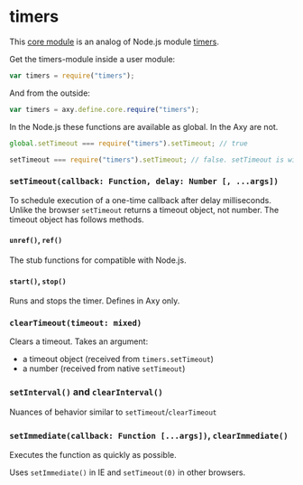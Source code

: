 # timers

This [core module](core.md) is an analog of Node.js module [timers](https://nodejs.org/api/timers.html).

Get the timers-module inside a user module:

```javascript
var timers = require("timers");
```

And from the outside:

```javascript
var timers = axy.define.core.require("timers");
```

In the Node.js these functions are available as global.
In the Axy are not.

```javascript
global.setTimeout === require("timers").setTimeout; // true

setTimeout === require("timers").setTimeout; // false. setTimeout is window.setTimeout in browser
```

### `setTimeout(callback: Function, delay: Number [, ...args])`

To schedule execution of a one-time callback after delay milliseconds.
Unlike the browser `setTimeout` returns a timeout object, not number.
The timeout object has follows methods.

#### `unref()`, `ref()`

The stub functions for compatible with Node.js.

#### `start()`, `stop()`

Runs and stops the timer.
Defines in Axy only.

### `clearTimeout(timeout: mixed)`

Clears a timeout.
Takes an argument:

* a timeout object (received from `timers.setTimeout`)
* a number (received from native `setTimeout`)

### `setInterval()` and `clearInterval()`

Nuances of behavior similar to `setTimeout`/`clearTimeout`

### `setImmediate(callback: Function [...args])`, `clearImmediate()`

Executes the function as quickly as possible.

Uses `setImmediate()` in IE and `setTimeout(0)` in other browsers.
